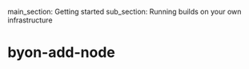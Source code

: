 main_section: Getting started
sub_section: Running builds on your own infrastructure

# byon-add-node